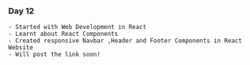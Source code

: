 ####
### Day 12
    - Started with Web Development in React
    - Learnt about React Components
    - Created responsive Navbar ,Header and Footer Components in React Website
    - Will post the link soon!